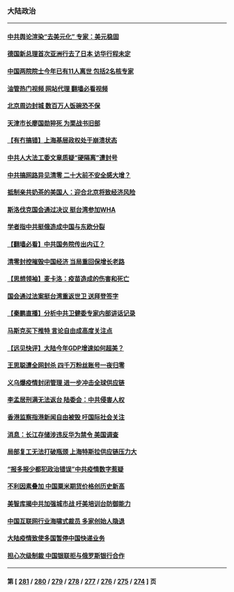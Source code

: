 ### 大陆政治
---
#### [中共舆论渲染“去美元化” 专家：美元稳固](../../pages/ncid277/n13722637.md?04290045) 
#### [德国新总理首次亚洲行去了日本 访华行程未定](../../pages/ncid277/n13722597.md?04290045) 
#### [中国两院院士今年已有11人离世 包括2名核专家](../../pages/ncid277/n13722635.md?04290045) 
#### [油管热门视频 网站代理 翻墙必看视频](http://209.222.30.114:81/youtube.html?04290045)
#### [北京周边封城 数百万人饭碗恐不保](../../pages/ncid277/n13722560.md?04290045) 
#### [天津市长廖国勋猝死 为栗战书旧部](../../pages/ncid277/n13722550.md?04290045) 
#### [【有冇搞错】上海基层政权处于崩溃状态](../../pages/ncid277/n13722253.md?04290045) 
#### [中共人大法工委文章质疑“硬隔离”遭封号](../../pages/ncid277/n13722450.md?04290045) 
#### [中共搞网路异见清零 二十大前不安全感大增？](../../pages/ncid277/n13722384.md?04290045) 
#### [抵制亲共奶茶的美国人：迎合北京将致经济风险](../../pages/ncid277/n13722361.md?04290045) 
#### [斯洛伐克国会通过决议 挺台湾参加WHA](../../pages/ncid277/n13722284.md?04290045) 
#### [学者指中共挺俄造成中国与东欧分裂](../../pages/ncid277/n13722249.md?04290045) 
#### [【翻墙必看】中共国务院传出内讧？](../../pages/ncid277/n13722135.md?04290045) 
#### [清零封控摧毁中国经济 当局重回保增长老路](../../pages/ncid277/n13721951.md?04290045) 
#### [【思想领袖】麦卡洛：疫苗造成的伤害和死亡](../../pages/ncid277/n13717071.md?04290045) 
#### [国会通过法案挺台湾重返世卫 送拜登签字](../../pages/ncid277/n13722043.md?04290045) 
#### [【秦鹏直播】分析中共卫健委专家内部讲话记录](../../pages/ncid277/n13722036.md?04290045) 
#### [马斯克买下推特 言论自由成高度关注点](../../pages/ncid277/n13722017.md?04290045) 
#### [【远见快评】大陆今年GDP增速如何超美？](../../pages/ncid277/n13721895.md?04290045) 
#### [王思聪遭全网封杀 四千万粉丝账号一夜归零](../../pages/ncid277/n13721941.md?04290045) 
#### [义乌爆疫情封闭管理 进一步冲击全球供应链](../../pages/ncid277/n13721924.md?04290045) 
#### [李孟居刑满无法返台 陆委会：中共侵害人权](../../pages/ncid277/n13721873.md?04290045) 
#### [香港监察指港新闻自由被毁 吁国际社会关注](../../pages/ncid277/n13721934.md?04290045) 
#### [消息：长江存储涉违反华为禁令 美国调查](../../pages/ncid277/n13721928.md?04290045) 
#### [局部复工无法打破瓶颈 上海特斯拉供应链压力大](../../pages/ncid277/n13721889.md?04290045) 
#### [“报多报少都犯政治错误”中共疫情数字惹疑](../../pages/ncid277/n13721920.md?04290045) 
#### [不利因素叠加 中国粟米期货价格创历史新高](../../pages/ncid277/n13721886.md?04290045) 
#### [美智库揭中共加强城市战 吁美培训台防御能力](../../pages/ncid277/n13721727.md?04290045) 
#### [中国互联网行业海啸式裁员 多家创始人隐退](../../pages/ncid277/n13721870.md?04290045) 
#### [大陆疫情致使多国暂停中国快递业务](../../pages/ncid277/n13721857.md?04290045) 
#### [担心次级制裁 中国银联拒与俄罗斯银行合作](../../pages/ncid277/n13721834.md?04290045) 

---
#### 第 [ [281](./281.md?04290045) / [280](./280.md?04290045) / [279](./279.md?04290045) / [278](./278.md?04290045) / [277](./277.md?04290045) / [276](./276.md?04290045) / [275](./275.md?04290045) / [274](./274.md?04290045) ] 页
